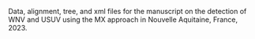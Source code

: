 Data, alignment, tree, and xml files for the manuscript on the detection of WNV and USUV using the MX approach in Nouvelle Aquitaine, France, 2023.
